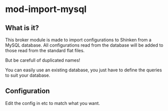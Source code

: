 mod-import-mysql
================

What is it?
-----------

This broker module is made to import configurations to Shinken from a MySQL database. 
All configurations read from the database will be added to those read from the standard flat files.

But be carefull of duplicated names!

You can easily use an existing database, you just have to define the queries to suit your database.


Configuration
--------------
Edit the config in etc to match what you want.
